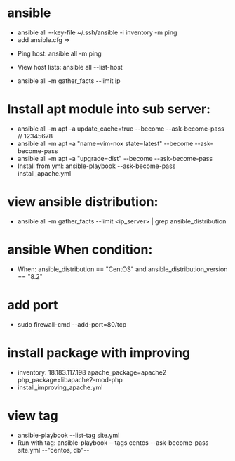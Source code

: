 # ansible

-   ansible all --key-file ~/.ssh/ansible -i inventory -m ping
-   add ansible.cfg =>

*   Ping host: ansible all -m ping

*   View host lists: ansible all --list-host
*   ansible all -m gather_facts --limit ip

# Install apt module into sub server:

-   ansible all -m apt -a update_cache=true --become --ask-become-pass // 12345678
-   ansible all -m apt -a "name=vim-nox state=latest" --become --ask-become-pass
-   ansible all -m apt -a "upgrade=dist" --become --ask-become-pass
-   Install from yml: ansible-playbook --ask-become-pass install_apache.yml

# view ansible distribution:

-   ansible all -m gather_facts --limit <ip_server> | grep ansible_distribution

# ansible When condition:

-   When: ansible_distribution == "CentOS" and ansible_distribution_version == "8.2"

# add port

-   sudo firewall-cmd --add-port=80/tcp

# install package with improving

-   inventory: 18.183.117.198 apache_package=apache2 php_package=libapache2-mod-php
-   install_improving_apache.yml

# view tag

-   ansible-playbook --list-tag site.yml
-   Run with tag: ansible-playbook --tags centos --ask-become-pass site.yml
    --"centos, db"--

